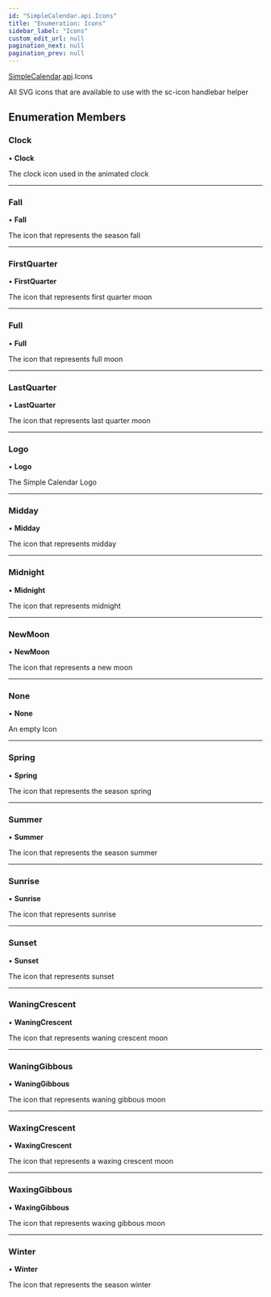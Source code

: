 ```yaml
---
id: "SimpleCalendar.api.Icons"
title: "Enumeration: Icons"
sidebar_label: "Icons"
custom_edit_url: null
pagination_next: null
pagination_prev: null
---
```


[SimpleCalendar](../namespaces/SimpleCalendar.md).[api](../namespaces/SimpleCalendar.api.md).Icons

All SVG icons that are available to use with the sc-icon handlebar helper

## Enumeration Members

### Clock

• **Clock**

The clock icon used in the animated clock

___

### Fall

• **Fall**

The icon that represents the season fall

___

### FirstQuarter

• **FirstQuarter**

The icon that represents first quarter moon

___

### Full

• **Full**

The icon that represents full moon

___

### LastQuarter

• **LastQuarter**

The icon that represents last quarter moon

___

### Logo

• **Logo**

The Simple Calendar Logo

___

### Midday

• **Midday**

The icon that represents midday

___

### Midnight

• **Midnight**

The icon that represents midnight

___

### NewMoon

• **NewMoon**

The icon that represents a new moon

___

### None

• **None**

An empty Icon

___

### Spring

• **Spring**

The icon that represents the season spring

___

### Summer

• **Summer**

The icon that represents the season summer

___

### Sunrise

• **Sunrise**

The icon that represents sunrise

___

### Sunset

• **Sunset**

The icon that represents sunset

___

### WaningCrescent

• **WaningCrescent**

The icon that represents waning crescent moon

___

### WaningGibbous

• **WaningGibbous**

The icon that represents waning gibbous moon

___

### WaxingCrescent

• **WaxingCrescent**

The icon that represents a waxing crescent moon

___

### WaxingGibbous

• **WaxingGibbous**

The icon that represents waxing gibbous moon

___

### Winter

• **Winter**

The icon that represents the season winter
